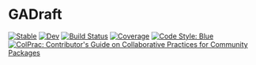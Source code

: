 # GADraft

[![Stable](https://img.shields.io/badge/docs-stable-blue.svg)](https://tpgillam.github.io/GADraft.jl/stable/)
[![Dev](https://img.shields.io/badge/docs-dev-blue.svg)](https://tpgillam.github.io/GADraft.jl/dev/)
[![Build Status](https://github.com/tpgillam/GADraft.jl/actions/workflows/CI.yml/badge.svg?branch=main)](https://github.com/tpgillam/GADraft.jl/actions/workflows/CI.yml?query=branch%3Amain)
[![Coverage](https://codecov.io/gh/tpgillam/GADraft.jl/branch/main/graph/badge.svg)](https://codecov.io/gh/tpgillam/GADraft.jl)
[![Code Style: Blue](https://img.shields.io/badge/code%20style-blue-4495d1.svg)](https://github.com/invenia/BlueStyle)
[![ColPrac: Contributor's Guide on Collaborative Practices for Community Packages](https://img.shields.io/badge/ColPrac-Contributor's%20Guide-blueviolet)](https://github.com/SciML/ColPrac)
